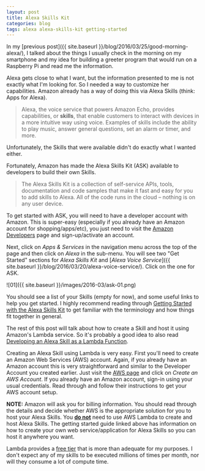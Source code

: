 ```yaml
---
layout: post
title: Alexa Skills Kit
categories: blog
tags: alexa alexa-skills-kit getting-started
---
```

In my [previous post]({{ site.baseurl }}/blog/2016/03/25/good-morning-alexa/), I talked about the things I usually check in the morning on my smartphone and my idea for building a greeter program that would run on a Raspberry Pi and read me the information.

Alexa gets close to what I want, but the information presented to me is not exactly what I'm looking for. So I needed a way to customize her capabilities. Amazon already has a way of doing this via Alexa Skills (think: Apps for Alexa).

> Alexa, the voice service that powers Amazon Echo, provides capabilities, or __skills__, that enable customers to interact with devices in a more intuitive way using voice. Examples of skills include the ability to play music, answer general questions, set an alarm or timer, and more.

Unfortunately, the Skills that were available didn't do exactly what I wanted either.

Fortunately, Amazon has made the Alexa Skills Kit (ASK) available to developers to build their own Skills.

 > The Alexa Skills Kit is a collection of self-service APIs, tools, documentation and code samples that make it fast and easy for you to add skills to Alexa. All of the code runs in the cloud – nothing is on any user device.

To get started with ASK, you will need to have a developer account with Amazon. This is super-easy (especially if you already have an Amazon account for shopping/apps/etc), you just need to visit the [Amazon Developers](https://developer.amazon.com) page and sign-up/activate an account.

Next, click on *Apps & Services* in the navigation menu across the top of the page and then click on *Alexa* in the sub-menu. You will see two "Get Started" sections for *Alexa Skills Kit* and [*Alexa Voice Service*]({{ site.baseurl }}/blog/2016/03/20/alexa-voice-service/). Click on the one for ASK.

![01]({{ site.baseurl }}/images/2016-03/ask-01.png)

You should see a list of your Skills (empty for now), and some useful links to help you get started. I highly recommend reading through [Getting Started with the Alexa Skills Kit](https://developer.amazon.com/appsandservices/solutions/alexa/alexa-skills-kit/getting-started-guide) to get familiar with the terminology and how things fit together in general.

The rest of this post will talk about how to create a Skill and host it using Amazon's Lambda service. So it's probably a good idea to also read [Developing an Alexa Skill as a Lambda Function](https://developer.amazon.com/appsandservices/solutions/alexa/alexa-skills-kit/docs/developing-an-alexa-skill-as-a-lambda-function).

Creating an Alexa Skill using Lambda is very easy. First you'll need to create an Amazon Web Services (AWS) account. Again, if you already have an Amazon account this is very straightforward and similar to the Developer Account you created earlier. Just visit the [AWS page](https://aws.amazon.com) and click on *Create an AWS Account*. If you already have an Amazon account, sign-in using your usual credentials. Read through and follow their instructions to get your AWS account setup.

<div class="post-note">
<b>NOTE:</b> Amazon will ask you for billing information. You should read through the details and decide whether AWS is the appropriate solution for you to host your Alexa Skills. You <b><u>do not</u></b> need to use AWS Lambda to create and host Alexa Skills. The getting started guide linked above has information on how to create your own web service/application for Alexa Skills so you can host it anywhere you want.
</div>

Lambda provides a [free tier](https://aws.amazon.com/lambda/pricing/) that is more than adequate for my purposes. I don't expect any of my skills to be executed millions of times per month, nor will they consume a lot of compute time.
